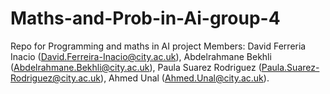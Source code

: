 # Maths-and-Prob-in-Ai-group-4
Repo for Programming and maths in AI project
Members:
David Ferreria Inacio (David.Ferreira-Inacio@city.ac.uk),
Abdelrahmane Bekhli (Abdelrahmane.Bekhli@city.ac.uk),
Paula Suarez Rodriguez (Paula.Suarez-Rodriguez@city.ac.uk),
Ahmed Unal (Ahmed.Unal@city.ac.uk). 
